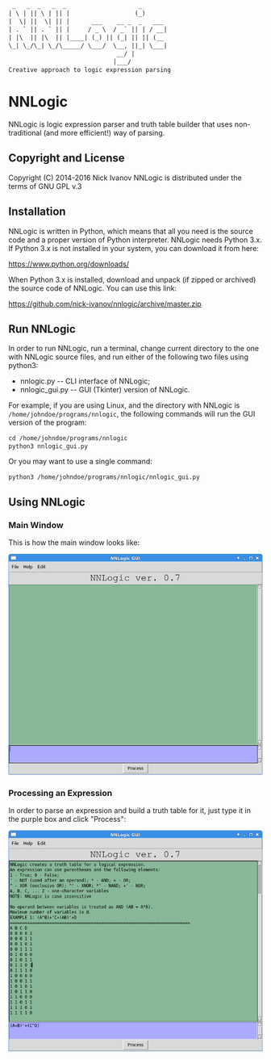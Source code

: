 ```
 _   _  _   _  _                    _
| \ | || \ | || |                  (_)
|  \| ||  \| || |      ___    __ _  _   ___
| . ` || . ` || |     / _ \  / _` || | / __|
| |\  || |\  || |____| (_) || (_| || || (__
\_| \_/\_| \_/\_____/ \___/  \__, ||_| \___|
                              __/ |
                             |___/
Creative approach to logic expression parsing
```

# NNLogic
NNLogic is logic expression parser and truth table builder that uses non-traditional (and more efficient!) way of parsing.


## Copyright and License
Copyright (C) 2014-2016 Nick Ivanov
NNLogic is distributed under the terms of GNU GPL v.3

## Installation
NNLogic is written in Python, which means that all you need is the source code and a proper version of Python interpreter. NNLogic needs Python 3.x. If Python 3.x is not installed in your system, you can download it from here:

https://www.python.org/downloads/

When Python 3.x is installed, download and unpack (if zipped or archived) the source code of NNLogic. You can use this link:

https://github.com/nick-ivanov/nnlogic/archive/master.zip

## Run NNLogic

In order to run NNLogic, run a terminal, change current directory to the one with NNLogic source files, and run either of the following two files using python3:
* nnlogic.py -- CLI interface of NNLogic;
* nnlogic_gui.py -- GUI (Tkinter) version of NNLogic.

For example, if you are using Linux, and the directory with NNLogic is `/home/johndoe/programs/nnlogic`, the following commands will run the GUI version of the program:

```
cd /home/johndoe/programs/nnlogic
python3 nnlogic_gui.py
```

Or you may want to use a single command:

```
python3 /home/johndoe/programs/nnlogic/nnlogic_gui.py
```

## Using NNLogic

### Main Window

This is how the main window looks like:

![NNLogic Main Window](https://raw.githubusercontent.com/nick-ivanov/nnlogic/master/screenshots/screenshot1.png)

### Processing an Expression

In order to parse an expression and build a truth table for it, just type it in the purple box and click "Process":

![NNLogic Processing an Expression](https://raw.githubusercontent.com/nick-ivanov/nnlogic/master/screenshots/screenshot2.png)

